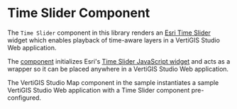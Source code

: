 # Time Slider Component

The `Time Slider` component in this library renders an [Esri Time Slider](https://developers.arcgis.com/javascript/latest/api-reference/esri-widgets-TimeSlider.html) widget which enables playback of time-aware layers in a VertiGIS Studio Web application.

The [component](src/components/TimeSlider/TimeSlider.tsx) initializes Esri's [Time Slider JavaScript widget](https://developers.arcgis.com/javascript/latest/api-reference/esri-widgets-TimeSlider.html) and acts as a wrapper so it can be placed anywhere in a VertiGIS Studio Web application.

The VertiGIS Studio Map component in the sample instantiates a sample VertiGIS Studio Web application with a Time Slider component pre-configured.
